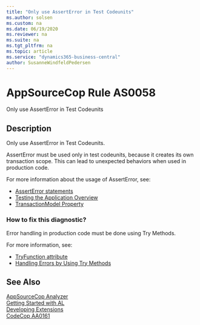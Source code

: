 ```yaml
---
title: "Only use AssertError in Test Codeunits"
ms.author: solsen
ms.custom: na
ms.date: 06/19/2020
ms.reviewer: na
ms.suite: na
ms.tgt_pltfrm: na
ms.topic: article
ms.service: "dynamics365-business-central"
author: SusanneWindfeldPedersen
---
```

[//]: # (START>DO_NOT_EDIT)
[//]: # (IMPORTANT:Do not edit any of the content between here and the END>DO_NOT_EDIT.)
[//]: # (Any modifications should be made in the .xml files in the ModernDev repo.)
# AppSourceCop Rule AS0058
Only use AssertError in Test Codeunits  

## Description
Only use AssertError in Test Codeunits.

[//]: # (IMPORTANT: END>DO_NOT_EDIT)

AssertError must be used only in test codeunits, because it creates its own transaction scope. 
This can lead to unexpected behaviors when used in production code.

For more information about the usage of AssertError, see:
- [AssertError statements](../devenv-al-simple-statements#asserterror-statements.md)
- [Testing the Application Overview](../devenv-testing-application.md)
- [TransactionModel Property](../properties/devenv-transactionmodel-property.md)

### How to fix this diagnostic?

Error handling in production code must be done using Try Methods.

For more information, see:
- [TryFunction attribute](../methods/devenv-tryfunction-attribute.md)
- [Handling Errors by Using Try Methods](../devenv-handling-errors-using-try-methods.md)

## See Also  
[AppSourceCop Analyzer](appsourcecop.md)  
[Getting Started with AL](../devenv-get-started.md)  
[Developing Extensions](../devenv-dev-overview.md)  
[CodeCop AA0161](codecop-aa0161-onlyuseasserterrorintestcodeunits.md)
